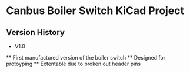 # Canbus Boiler Switch KiCad Project

## Version History

* V1.0

** First manufactured version of the boiler switch
** Designed for protoyping
** Extentable due to broken out header pins
 
